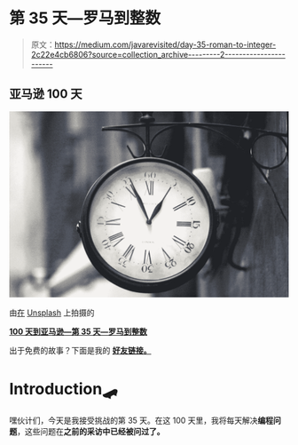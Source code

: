 # 第 35 天—罗马到整数

> 原文：<https://medium.com/javarevisited/day-35-roman-to-integer-2c22e4cb6806?source=collection_archive---------2----------------------->

## **亚马逊 100 天**

![](img/f341b1d46067e0bdc2d7a130b09f0645.png)

由[在](https://unsplash.com/@conchamayo?utm_source=unsplash&utm_medium=referral&utm_content=creditCopyText) [Unsplash](https://unsplash.com/s/photos/roman-numeral?utm_source=unsplash&utm_medium=referral&utm_content=creditCopyText) 上拍摄的

[**100 天到亚马逊—第 35 天—罗马到整数**](https://leetcode.com/problems/roman-to-integer/)

出于免费的故事？下面是我的 [**好友链接。**](/@akshay_ravindran/day-35-roman-to-integer-2c22e4cb6806?source=friends_link&sk=74b6f35f3e55ca9e3c55b8de01ae99fb)

# Introduction🛹

嘿伙计们，今天是我接受挑战的第 35 天。在这 100 天里，我将每天解决**编程问题**，这些问题在**之前的采访中已经被问过了。**